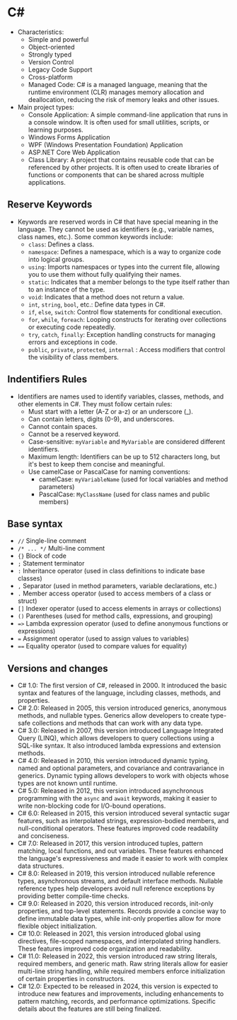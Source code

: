 # C#

- Characteristics:
  - Simple and powerful
  - Object-oriented
  - Strongly typed
  - Version Control
  - Legacy Code Support
  - Cross-platform
  - Managed Code: C# is a managed language, meaning that the runtime environment (CLR) manages memory allocation and deallocation, reducing the risk of memory leaks and other issues.
- Main project types:
  - Console Application: A simple command-line application that runs in a console window. It is often used for small utilities, scripts, or learning purposes.
  - Windows Forms Application
  - WPF (Windows Presentation Foundation) Application
  - ASP.NET Core Web Application
  - Class Library: A project that contains reusable code that can be referenced by other projects. It is often used to create libraries of functions or components that can be shared across multiple applications.

## Reserve Keywords

- Keywords are reserved words in C# that have special meaning in the language. They cannot be used as identifiers (e.g., variable names, class names, etc.). Some common keywords include:
  - `class`: Defines a class.
  - `namespace`: Defines a namespace, which is a way to organize code into logical groups.
  - `using`: Imports namespaces or types into the current file, allowing you to use them without fully qualifying their names.
  - `static`: Indicates that a member belongs to the type itself rather than to an instance of the type.
  - `void`: Indicates that a method does not return a value.
  - `int`, `string`, `bool`, etc.: Define data types in C#.
  - `if`, `else`, `switch`: Control flow statements for conditional execution.
  - `for`, `while`, `foreach`: Looping constructs for iterating over collections or executing code repeatedly.
  - `try`, `catch`, `finally`: Exception handling constructs for managing errors and exceptions in code.
  - `public`, `private`, `protected`, `internal` : Access modifiers that control the visibility of class members.

## Indentifiers Rules

- Identifiers are names used to identify variables, classes, methods, and other elements in C#. They must follow certain rules:
  - Must start with a letter (A-Z or a-z) or an underscore (\_).
  - Can contain letters, digits (0-9), and underscores.
  - Cannot contain spaces.
  - Cannot be a reserved keyword.
  - Case-sensitive: `myVariable` and `MyVariable` are considered different identifiers.
  - Maximum length: Identifiers can be up to 512 characters long, but it's best to keep them concise and meaningful.
  - Use camelCase or PascalCase for naming conventions:
    - camelCase: `myVariableName` (used for local variables and method parameters)
    - PascalCase: `MyClassName` (used for class names and public members)

## Base syntax

- `//` Single-line comment
- `/* ... */` Multi-line comment
- `{}` Block of code
- `;` Statement terminator
- `:` Inheritance operator (used in class definitions to indicate base classes)
- `,` Separator (used in method parameters, variable declarations, etc.)
- `.` Member access operator (used to access members of a class or struct)
- `[]` Indexer operator (used to access elements in arrays or collections)
- `()` Parentheses (used for method calls, expressions, and grouping)
- `=>` Lambda expression operator (used to define anonymous functions or expressions)
- `=` Assignment operator (used to assign values to variables)
- `==` Equality operator (used to compare values for equality)

## Versions and changes

- C# 1.0: The first version of C#, released in 2000. It introduced the basic syntax and features of the language, including classes, methods, and properties.
- C# 2.0: Released in 2005, this version introduced generics, anonymous methods, and nullable types. Generics allow developers to create type-safe collections and methods that can work with any data type.
- C# 3.0: Released in 2007, this version introduced Language Integrated Query (LINQ), which allows developers to query collections using a SQL-like syntax. It also introduced lambda expressions and extension methods.
- C# 4.0: Released in 2010, this version introduced dynamic typing, named and optional parameters, and covariance and contravariance in generics. Dynamic typing allows developers to work with objects whose types are not known until runtime.
- C# 5.0: Released in 2012, this version introduced asynchronous programming with the `async` and `await` keywords, making it easier to write non-blocking code for I/O-bound operations.
- C# 6.0: Released in 2015, this version introduced several syntactic sugar features, such as interpolated strings, expression-bodied members, and null-conditional operators. These features improved code readability and conciseness.
- C# 7.0: Released in 2017, this version introduced tuples, pattern matching, local functions, and out variables. These features enhanced the language's expressiveness and made it easier to work with complex data structures.
- C# 8.0: Released in 2019, this version introduced nullable reference types, asynchronous streams, and default interface methods. Nullable reference types help developers avoid null reference exceptions by providing better compile-time checks.
- C# 9.0: Released in 2020, this version introduced records, init-only properties, and top-level statements. Records provide a concise way to define immutable data types, while init-only properties allow for more flexible object initialization.
- C# 10.0: Released in 2021, this version introduced global using directives, file-scoped namespaces, and interpolated string handlers. These features improved code organization and readability.
- C# 11.0: Released in 2022, this version introduced raw string literals, required members, and generic math. Raw string literals allow for easier multi-line string handling, while required members enforce initialization of certain properties in constructors.
- C# 12.0: Expected to be released in 2024, this version is expected to introduce new features and improvements, including enhancements to pattern matching, records, and performance optimizations. Specific details about the features are still being finalized.

